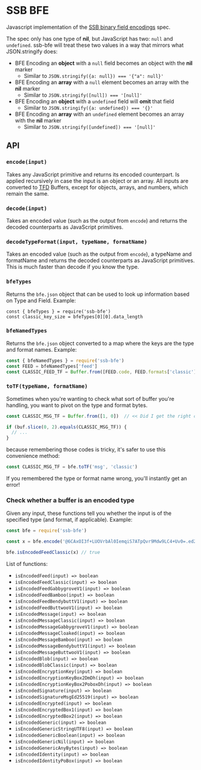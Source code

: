<!--
SPDX-FileCopyrightText: 2021 Anders Rune Jensen

SPDX-License-Identifier: CC0-1.0
-->

# SSB BFE

Javascript implementation of the [SSB binary field encodings] spec.

The spec only has one type of **nil**, but JavaScript has two: `null` and
`undefined`. ssb-bfe will treat these two values in a way that mirrors what
JSON.stringify does:

- BFE Encoding an **object** with a `null` field becomes an object with the
**nil** marker
  - Similar to `JSON.stringify({a: null}) === '{"a": null}'`
- BFE Encoding an **array** with a `null` element becomes an array with the
**nil** marker
  - Similar to `JSON.stringify([null]) === '[null]'`
- BFE Encoding an **object** with a `undefined` field will **omit** that field
  - Similar to `JSON.stringify({a: undefined}) === '{}'`
- BFE Encoding an **array** with an `undefined` element becomes an array with
the **nil** marker
  - Similar to `JSON.stringify([undefined]) === '[null]'`

## API

### `encode(input)`

Takes any JavaScript primitive and returns its encoded counterpart. Is applied
recursively in case the input is an object or an array. All inputs are converted
to [TFD] Buffers, except for objects, arrays, and numbers, which remain the
same.

### `decode(input)`

Takes an encoded value (such as the output from `encode`) and returns the
decoded counterparts as JavaScript primitives.

### `decodeTypeFormat(input, typeName, formatName)`

Takes an encoded value (such as the output from `encode`), a typeName
and formatName and returns the decoded counterparts as JavaScript
primitives. This is much faster than decode if you know the type.

### `bfeTypes`

Returns the `bfe.json` object that can be used to look up information
based on Type and Field. Example:

```
const { bfeTypes } = require('ssb-bfe')
const classic_key_size = bfeTypes[0][0].data_length
```

### `bfeNamedTypes`

Returns the `bfe.json` object converted to a map where the keys are
the type and format names. Example:

```js
const { bfeNamedTypes } = require('ssb-bfe')
const FEED = bfeNamedTypes['feed']
const CLASSIC_FEED_TF = Buffer.from([FEED.code, FEED.formats['classic'].code])
```

### `toTF(typeName, formatName)`

Sometimes when you're wanting to check what sort of buffer you're handling, you want
to pivot on the type and format bytes.

```js
const CLASSIC_MSG_TF = Buffer.from([1, 0])  // << Did I get the right codes?

if (buf.slice(0, 2).equals(CLASSIC_MSG_TF)) {
  // ...
}
```

because remembering those codes is tricky, it's safer to use this convenience method:
```js
const CLASSIC_MSG_TF = bfe.toTF('msg', 'classic')
```

If you remembered the type or format name wrong, you'll instantly get an error!

### Check whether a buffer is an encoded type

Given any input, these functions tell you whether the input is of the specified
type (and format, if applicable). Example:

```js
const bfe = require('ssb-bfe')

const x = bfe.encode('@6CAxOI3f+LUOVrbAl0IemqiS7ATpQvr9Mdw9LC4+Uv0=.ed25519')

bfe.isEncodedFeedClassic(x) // true
```

List of functions:

- `isEncodedFeed(input) => boolean`
- `isEncodedFeedClassic(input) => boolean`
- `isEncodedFeedGabbygroveV1(input) => boolean`
- `isEncodedFeedBamboo(input) => boolean`
- `isEncodedFeedBendybuttV1(input) => boolean`
- `isEncodedFeedButtwooV1(input) => boolean`
- `isEncodedMessage(input) => boolean`
- `isEncodedMessageClassic(input) => boolean`
- `isEncodedMessageGabbygroveV1(input) => boolean`
- `isEncodedMessageCloaked(input) => boolean`
- `isEncodedMessageBamboo(input) => boolean`
- `isEncodedMessageBendybuttV1(input) => boolean`
- `isEncodedMessageButtwooV1(input) => boolean`
- `isEncodedBlob(input) => boolean`
- `isEncodedBlobClassic(input) => boolean`
- `isEncodedEncryptionKey(input) => boolean`
- `isEncodedEncryptionKeyBox2DmDh(input) => boolean`
- `isEncodedEncryptionKeyBox2PoboxDh(input) => boolean`
- `isEncodedSignature(input) => boolean`
- `isEncodedSignatureMsgEd25519(input) => boolean`
- `isEncodedEncrypted(input) => boolean`
- `isEncodedEncryptedBox1(input) => boolean`
- `isEncodedEncryptedBox2(input) => boolean`
- `isEncodedGeneric(input) => boolean`
- `isEncodedGenericStringUTF8(input) => boolean`
- `isEncodedGenericBoolean(input) => boolean`
- `isEncodedGenericNil(input) => boolean`
- `isEncodedGenericAnyBytes(input) => boolean`
- `isEncodedIdentity(input) => boolean`
- `isEncodedIdentityPoBox(input) => boolean`


[ssb binary field encodings]: https://github.com/ssb-ngi-pointer/ssb-binary-field-encodings-spec
[TFD]: https://github.com/ssbc/envelope-spec/blob/master/encoding/tfk.md
